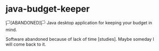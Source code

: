 # java-budget-keeper
🏳[ABANDONED]🏳 Java desktop application for keeping your budget in mind.

Software abandoned because of lack of time [studies]. Maybe someday I will come back to it.

